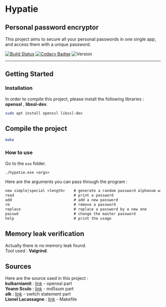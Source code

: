 # Hypatie
## Personal password encryptor
This project aims to secure all your personal passwords in one single app, and access them with a unique password.

[![Build Status](https://travis-ci.com/Kevin-Vu/hypatie.svg?branch=master)](https://travis-ci.com/Kevin-Vu/hypatie) [![Codacy Badge](https://app.codacy.com/project/badge/Grade/e73b2a29e1f543318f6baa8e4fd03bbf)](https://www.codacy.com/gh/Kevin-Vu/hypatie/dashboard?utm_source=github.com&amp;utm_medium=referral&amp;utm_content=Kevin-Vu/hypatie&amp;utm_campaign=Badge_Grade) ![Version](https://img.shields.io/badge/hypatie-v1.0-blue.svg)

----

## Getting Started
### Installation
In order to compile this project, please install the following libraries : **openssl** , **libssl-dev**.
```bash
sudo apt install openssl libssl-dev
```

## Compile the project
```bash
make
```

### How to use
Go to the `exe` folder.
```txt
./hypatie.exe <args>
```
Here are the arguments you can pass through the program :
```txt
new simple|special <length>    # generate a random password alphanum with/without special characters
read                           # print a password
add                            # add a new password
rm                             # remove a password
replace                        # replace a password by a new one
passwd                         # change the master password
help                           # print the usage
```

## Memory leak verification
Actually there is no memory leak found.   
Tool used : **Valgrind**.

## Sources
Here are the source used in this project :  
**kulkarniamit** : [link](https://github.com/kulkarniamit/openssl-evp-demo/blob/master/openssl_evp_demo.c) - openssl part  
**Yoann Sculo** : [link](http://www.yoannsculo.fr/faire-un-hash-md5-dun-string-en-c/) - md5sum part  
**alk** : [link](https://stackoverflow.com/questions/17984628/switch-statement-using-string-on-an-array) - switch statement part  
**Lionel Lacassagne** : [link](https://www.lip6.fr/actualite/personnes-fiche.php?ident=P1046) - Makefile
